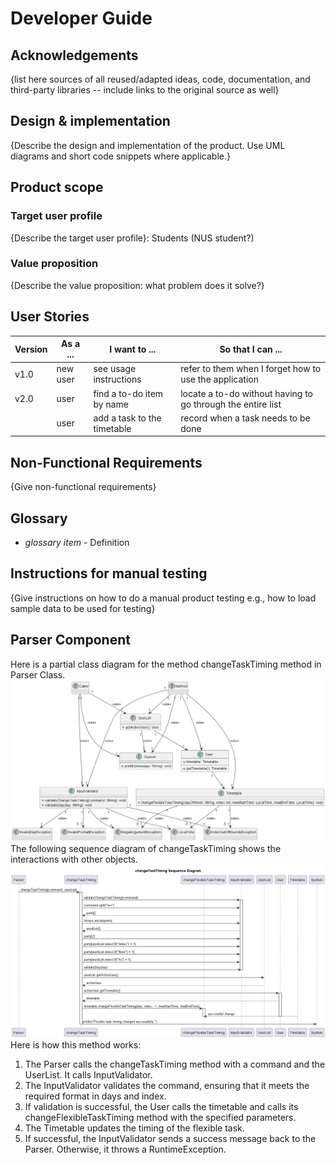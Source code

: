 # Developer Guide

## Acknowledgements

{list here sources of all reused/adapted ideas, code, documentation, and third-party libraries -- include links to the original source as well}

## Design & implementation

{Describe the design and implementation of the product. Use UML diagrams and short code snippets where applicable.}


## Product scope
### Target user profile

{Describe the target user profile}: Students (NUS student?)

### Value proposition

{Describe the value proposition: what problem does it solve?}

## User Stories

|Version| As a ... | I want to ... | So that I can ...                                           |
|--------|----------|---------------|-------------------------------------------------------------|
|v1.0| new user |see usage instructions| refer to them when I forget how to use the application      |
|v2.0| user     |find a to-do item by name| locate a to-do without having to go through the entire list |
|    | user     |add a task to the timetable| record when a task needs to be done  |
 

## Non-Functional Requirements

{Give non-functional requirements}

## Glossary

* *glossary item* - Definition

## Instructions for manual testing

{Give instructions on how to do a manual product testing e.g., how to load sample data to be used for testing}

## Parser Component

Here is a partial class diagram for the method changeTaskTiming method in Parser Class.
![changeTaskTimingClassDiagram.png](diagram%2FchangeTaskTimingClassDiagram.png)
The following sequence diagram of changeTaskTiming shows the interactions with other objects.
![changeTaskTiming_Sequence_Diagram.png](diagram%2FchangeTaskTiming_Sequence_Diagram.png)
Here is how this method works:
1. The Parser calls the changeTaskTiming method with a command and the UserList. It calls InputValidator.
2. The InputValidator validates the command, ensuring that it meets the required format in days and index.
3. If validation is successful, the User calls the timetable and calls its changeFlexibleTaskTiming method with the specified parameters.
4. The Timetable updates the timing of the flexible task.
5. If successful, the InputValidator sends a success message back to the Parser. Otherwise, it throws a RuntimeException.
